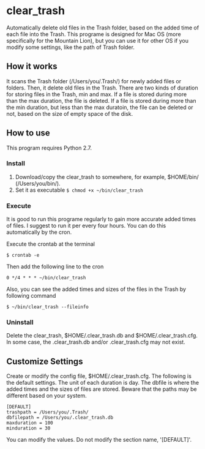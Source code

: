 clear_trash
===========
Automatically delete old files in the Trash folder, based on the added time of each file into the Trash. This programe is designed for Mac OS (more specifically for the Mountain Lion), but you can use it for other OS if you modify some settings, like the path of Trash folder.

How it works
------------
It scans the Trash folder (/Users/you/.Trash/) for newly added files or folders. Then, it delete old files in the Trash. There are two kinds of duration for storing files in the Trash, min and max. If a file is stored during more than the max duration, the file is deleted. If a file is stored during more than the min duration, but less than the max duratoin, the file can be deleted or not, based on the size of empty space of the disk.

How to use
----------
This program requires Python 2.7.

### Install ###
1.	Download/copy the clear_trash to somewhere, for example, $HOME/bin/ (/Users/you/bin/).
2.	Set it as executable
	<code>$ chmod +x ~/bin/clear_trash</code>

### Execute ###
It is good to run this programe regularly to gain more accurate added times of files. I suggest to run it per every four hours. You can do this automatically by the cron.

Execute the crontab at the terminal

	$ crontab -e

Then add the following line to the cron

	0 */4 * * * ~/bin/clear_trash

Also, you can see the added times and sizes of the files in the Trash by following command
	
	$ ~/bin/clear_trash --fileinfo

### Uninstall ###
Delete the clear\_trash, $HOME/.clear\_trash.db and $HOME/.clear\_trash.cfg. In some case, the .clear\_trash.db and/or .clear\_trash.cfg may not exist.

Customize Settings
------------------
Create or modify the config file, $HOME/.clear\_trash.cfg. The following is the default settings. The unit of each duration is day. The dbfile is where the added times and the sizes of files are stored. Beware that the paths may be different based on your system.

	[DEFAULT]
	trashpath = /Users/you/.Trash/
	dbfilepath = /Users/you/.clear_trash.db
	maxduration = 100
	minduration = 30

You can modify the values. Do not modify the section name, '[DEFAULT]'.
